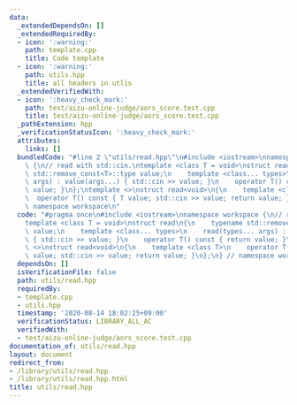 ```yaml
---
data:
  _extendedDependsOn: []
  _extendedRequiredBy:
  - icon: ':warning:'
    path: template.cpp
    title: Code template
  - icon: ':warning:'
    path: utils.hpp
    title: all headers in utlis
  _extendedVerifiedWith:
  - icon: ':heavy_check_mark:'
    path: test/aizu-online-judge/aors_score.test.cpp
    title: test/aizu-online-judge/aors_score.test.cpp
  _pathExtension: hpp
  _verificationStatusIcon: ':heavy_check_mark:'
  attributes:
    links: []
  bundledCode: "#line 2 \"utils/read.hpp\"\n#include <iostream>\nnamespace workspace\
    \ {\n// read with std::cin.\ntemplate <class T = void>\nstruct read\n{\n    typename\
    \ std::remove_const<T>::type value;\n    template <class... types>\n    read(types...\
    \ args) : value(args...) { std::cin >> value; }\n    operator T() const { return\
    \ value; }\n};\ntemplate <>\nstruct read<void>\n{\n    template <class T>\n  \
    \  operator T() const { T value; std::cin >> value; return value; }\n};\n} //\
    \ namespace workspace\n"
  code: "#pragma once\n#include <iostream>\nnamespace workspace {\n// read with std::cin.\n\
    template <class T = void>\nstruct read\n{\n    typename std::remove_const<T>::type\
    \ value;\n    template <class... types>\n    read(types... args) : value(args...)\
    \ { std::cin >> value; }\n    operator T() const { return value; }\n};\ntemplate\
    \ <>\nstruct read<void>\n{\n    template <class T>\n    operator T() const { T\
    \ value; std::cin >> value; return value; }\n};\n} // namespace workspace\n"
  dependsOn: []
  isVerificationFile: false
  path: utils/read.hpp
  requiredBy:
  - template.cpp
  - utils.hpp
  timestamp: '2020-08-14 18:02:25+09:00'
  verificationStatus: LIBRARY_ALL_AC
  verifiedWith:
  - test/aizu-online-judge/aors_score.test.cpp
documentation_of: utils/read.hpp
layout: document
redirect_from:
- /library/utils/read.hpp
- /library/utils/read.hpp.html
title: utils/read.hpp
---
```

